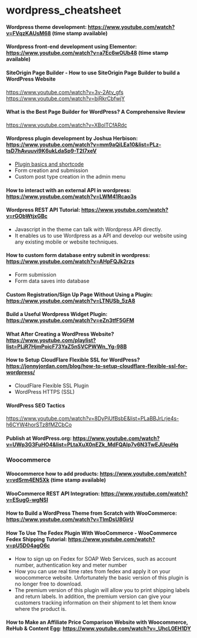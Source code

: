# wordpress_cheatsheet

#### Wordpress theme development: https://www.youtube.com/watch?v=FVqzKAUsM68 (time stamp available)

#### Wordpress front-end development using Elementor: https://www.youtube.com/watch?v=a7Ec6wOUb48 (time stamp available)

#### SiteOrigin Page Builder - How to use SiteOrigin Page Builder to build a WordPress Website
https://www.youtube.com/watch?v=3v-2Atv_gfs
https://www.youtube.com/watch?v=bjRkrCbfwjY

#### What is the Best Page Builder for WordPress? A Comprehensive Review
https://www.youtube.com/watch?v=XBolTCfARdc

#### Wordpress plugin development by Joshua Herbison: https://www.youtube.com/watch?v=mm9aQiLEa10&list=PLz-tsD7hAvuuvi9K6ukLdaSp9-T2I7xeV
  * [Plugin basics and shortcode](https://www.youtube.com/watch?v=mm9aQiLEa10&list=PLz-tsD7hAvuuvi9K6ukLdaSp9-T2I7xeV&index=1)
  * Form creation and submission
  * Custom post type creation in the admin menu
  
#### How to interact with an external API in wordpress: https://www.youtube.com/watch?v=LWM41Rcao3s

#### Wordpress REST API Tutorial: https://www.youtube.com/watch?v=rGObWtjxGBc
  * Javascript in the theme can talk with Wordpress API directly.
  * It enables us to use Wordpress as a API and develop our website using any existing mobile or website techniques. 
  
#### How to custom form database entry submit in wordpress: https://www.youtube.com/watch?v=AHpFQJk2rzs
  * Form submission
  * Form data saves into database
  
#### Custom Registration/Sign Up Page Without Using a Plugin: https://www.youtube.com/watch?v=LTNUSb_5zA8
  
#### Build a Useful Wordpress Widget Plugin: https://www.youtube.com/watch?v=eZn3tfF5GFM

#### What After Creating a WordPress Website? https://www.youtube.com/playlist?list=PLjR7HjmPoicF73YaZ5nSVCPWWn_Yg-98B

#### How to Setup CloudFlare Flexible SSL for WordPress? https://jonnyjordan.com/blog/how-to-setup-cloudflare-flexible-ssl-for-wordpress/
  * CloudFlare Flexible SSL Plugin
  * WordPress HTTPS (SSL)
  
#### WordPress SEO Tactics
https://www.youtube.com/watch?v=8DyPiUfBsbE&list=PLaBBJrLrje4s-h6CYW4horSTz8fMZCbCo
  

#### Publish at WordPress.org: https://www.youtube.com/watch?v=UWp3G3FuHO4&list=PLtaXuX0nEZk_MdFQAlp7v6N3TwEJUeuHq
  
### Woocommerce

#### Woocommerce how to add products: https://www.youtube.com/watch?v=vdSrm4EN5Xk (time stamp available)

#### WooCommerce REST API Integration: https://www.youtube.com/watch?v=ESugG-wgNSI

#### How to Build a WordPress Theme from Scratch with WooCommerce: https://www.youtube.com/watch?v=TlmDsU8GirU

#### How To Use The Fedex Plugin With WooCommerce - WooCommerce Fedex Shipping Tutorial: https://www.youtube.com/watch?v=pU5D04agO6c
  * How to sign up on Fedex for SOAP Web Services, such as account number, authentication key and meter number
  * How you can use real time rates from fedex and apply it on your woocommerce website. Unfortunately the basic version of this plugin is no longer free to download.
  * The premium version of this plugin will allow you to print shipping labels and return labels. In addition, the premium version can give your customers tracking information on their shipment to let them know where the product is.
  
#### How to Make an Affiliate Price Comparison Website with Woocommerce, ReHub & Content Egg: https://www.youtube.com/watch?v=_UhcL0EH1DY

